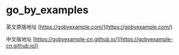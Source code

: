 # go_by_examples

英文原版地址 [https://gobyexample.com/](https://gobyexample.com/)

中文版地址 [https://gobyexample-cn.github.io/](https://gobyexample-cn.github.io/)
